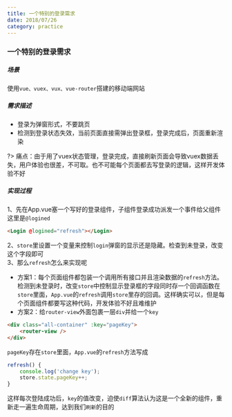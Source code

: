 ```yaml
---
title: 一个特别的登录需求
date: 2018/07/26
category: practice
---
```


### 一个特别的登录需求

##### 场景
使用`vue、vuex、vux、vue-router`搭建的移动端网站
##### 需求描述
- 登录为弹窗形式，不要跳页
- 检测到登录状态失效，当前页面直接需弹出登录框，登录完成后，页面重新渲染

?> 痛点：由于用了vuex状态管理，登录完成，直接刷新页面会导致vuex数据丢失，用户体验也很差，不可取。也不可能每个页面都去写登录的逻辑，这样开发体验不好

##### 实现过程

1、先在App.vue塞一个写好的登录组件，子组件登录成功派发一个事件给父组件这里是`@logined`
```html
<Login @logined="refresh"></Login>
```
2、`store`里设置一个变量来控制`login`弹窗的显示还是隐藏。检查到未登录，改变这个字段即可  
3、那么`refresh`怎么来实现呢
- 方案1：每个页面组件都包装一个调用所有接口并且渲染数据的`refresh`方法。检测到未登录时，改变`store`中控制显示登录框的字段同时存一个回调函数在`store`里面，`App.vue`的`refresh`调用`store`里存的回调。这样确实可以，但是每个页面组件都要写这种代码，开发体验不好且难维护
- 方案2：给`router-view`外面包裹一层`div`并给一个`key`
```html
<div class="all-container" :key="pageKey">
    <router-view />
</div>
```
`pageKey`存在`store`里面，`App.vue`的`refresh`方法写成
```javascript
refresh() {
    console.log('change key');
    store.state.pageKey++;
}
```
这样每次登陆成功后，`key`的值改变，迫使`diff`算法认为这是一个全新的组件，重新走一遍生命周期，达到我们`刷新`的目的